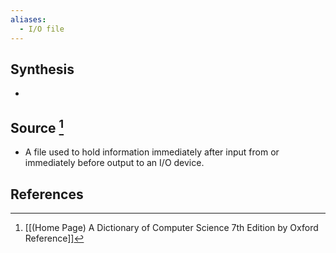 ```yaml
---
aliases:
  - I/O file
---
```

## Synthesis
- 
## Source [^1]
- A file used to hold information immediately after input from or immediately before output to an I/O device.
## References

[^1]: [[(Home Page) A Dictionary of Computer Science 7th Edition by Oxford Reference]]